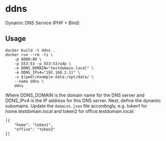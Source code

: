 # ddns
Dynamic DNS Service (PHP + Bind)

## Usage

```
docker build -t ddns .
docker run --rm -ti \
    -p 8080:80 \
    -p 553:53 -p 553:53/udp \
    -e DDNS_DOMAIN="testdomain.local" \
    -e DDNS_IPv4="192.168.2.11" \
    -v $(pwd)/example-data:/opt/data/ \
    --name ddns \
    ddns
```

Where DDNS_DOMAIN is the domain name for the DNS server and DDNS_IPv4 is the IP
address for this DNS server. Next, define the dynamic subomains. Update the
`domains.json` file accordingly, e.g. token1 for home.testdomain.local and
token2 for office.testdomain.local:

```
[{
    "home": "token1",
    "office": "token2"
}]
```